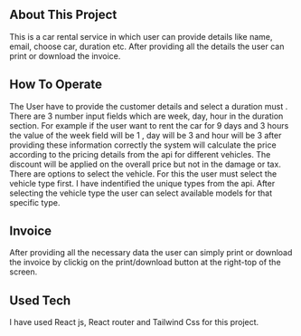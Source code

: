 ## About This Project
This is a car rental service in which user can provide details like name, email, choose car, duration etc. After providing all the details the user can print or download the invoice.

## How To Operate
The User have to provide the customer details and select a duration must . There are 3 number input fields which are week, day, hour in the duration section. For example if the user want to rent the car for 9 days and 3 hours the value of the week field will be 1 , day will be 3 and hour will be 3 after providing these information correctly the system will calculate the price according to the pricing details from the api for different vehicles. The discount will be applied on the overall price but not in the damage or tax. There are options to select the vehicle. For this the user must select the vehicle type first. I have indentified the unique types from the api. After selecting the vehicle type the user can select available models for that specific type.

## Invoice
After providing all the necessary data the user can simply print or download the invoice by clickig on the print/download button at the right-top of the screen.

## Used Tech
I have used React js, React router and Tailwind Css for this project.
